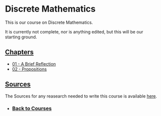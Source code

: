 # Discrete Mathematics
This is our course on Discrete Mathematics.

It is currently not complete, nor is anything edited, but this will be our starting ground.

## [Chapters](%WEBPATH%/courses/discretemath/chapters/)
 - [01 - A Brief Reflection](%WEBPATH%/courses/discretemath/chapters/01)
 - [02 - Propositions](%WEBPATH%/courses/discretemath/chapters/02)


## [Sources](%WEBPATH%/courses/discretemath/sources)
The Sources for any reasearch needed to write this course is available [here](%WEBPATH%/courses/discretemath/sources).

- ### [Back to Courses](%WEBPATH%/courses/)